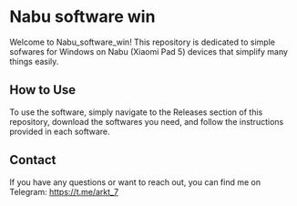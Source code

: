 # Nabu software win

Welcome to Nabu_software_win! This repository is dedicated to simple sofwares for Windows on Nabu (Xiaomi Pad 5) devices that simplify many things easily.

## How to Use

To use the software, simply navigate to the Releases section of this repository, download the softwares you need, and follow the instructions provided in each software.

## Contact

If you have any questions or want to reach out, you can find me on Telegram: https://t.me/arkt_7

